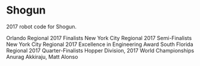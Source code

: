 # Shogun
2017 robot code for Shogun.

Orlando Regional 2017 Finalists
New York City Regional 2017 Semi-Finalists
New York City Regional 2017 Excellence in Engineering Award
South Florida Regional 2017 Quarter-Finalists
Hopper Division, 2017 World Championships
 Anurag Akkiraju, Matt Alonso

    

